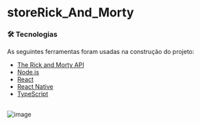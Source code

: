 # storeRick_And_Morty

### 🛠 Tecnologias

As seguintes ferramentas foram usadas na construção do projeto:

- [The Rick and Morty API](https://rickandmortyapi.com/)
- [Node.js](https://nodejs.org/en/)
- [React](https://pt-br.reactjs.org/)
- [React Native](https://reactnative.dev/)
- [TypeScript](https://www.typescriptlang.org/)
<br /><br />

![image](https://user-images.githubusercontent.com/6932511/181805434-0da0d087-f9ba-42ef-91b0-d57a00ef7476.png)

